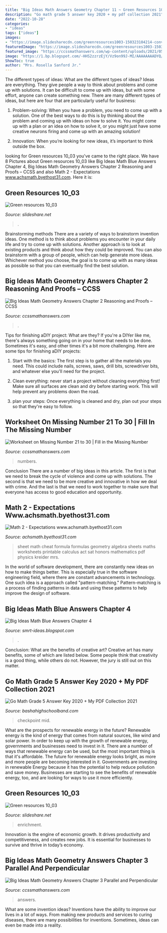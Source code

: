 ```yaml
---
title: "Big Ideas Math Answers Geometry Chapter 11 ~ Green Resources 10_03"
description: "Go math grade 5 answer key 2020 + my pdf collection 2021"
date: "2022-10-28"
categories:
- "ideas"
tags: ["ideas"]
images:
- "https://image.slidesharecdn.com/greenresources1003-150323104214-conversion-gate01/95/green-resources-1003-5-638.jpg?cb=1427125373"
featuredImage: "https://image.slidesharecdn.com/greenresources1003-150323104214-conversion-gate01/95/green-resources-1003-4-638.jpg?cb=1427125373"
featured_image: "https://ccssmathanswers.com/wp-content/uploads/2021/05/Worksheet-on-Missing-Numbers-21-30-709x1024.jpg"
image: "https://1.bp.blogspot.com/-HHS2zzrzEjY/Vz9on99J-MI/AAAAAAAADYQ/wSy480p7C1gYF06hMgl9xVTjk5cifcErgCLcB/w1200-h630-p-k-no-nu/Page0007.jpg"
ShowToc: true
author: "Mrs. Rosella Sanford Jr."
---
```



The different types of ideas: What are the different types of ideas?
Ideas are everything. They give people a way to think about problems and come up with solutions. It can be difficult to come up with ideas, but with some effort, anyone can create something new. There are many different types of ideas, but here are four that are particularly useful for business:
1. Problem-solving: When you have a problem, you need to come up with a solution. One of the best ways to do this is by thinking about the problem and coming up with ideas on how to solve it. You might come up with a plan or an idea on how to solve it, or you might just have some creative neurons firing and come up with an amazing solution!

2. Innovation: When you’re looking for new ideas, it’s important to think outside the box.

	

		
looking for Green resources 10_03 you've came to the right place. We have 8 Pictures about Green resources 10_03 like Big Ideas Math Blue Answers Chapter 4, Big Ideas Math Geometry Answers Chapter 2 Reasoning and Proofs – CCSS and also Math 2 - Expectations www.achsmath.byethost31.com. Here it is:
		
    
## Green Resources 10_03

<img loading=lazy src="https://image.slidesharecdn.com/greenresources1003-150323104214-conversion-gate01/95/green-resources-1003-4-638.jpg?cb=1427125373" onerror="this.onerror=null;this.src='https://tse2.mm.bing.net/th?id=OIP.ytYQsi7vguYrA0_sURWM_QHaJl&amp;pid=15.1';" alt="Green resources 10_03">

_Source: slideshare.net_

>. 

	

Brainstorming methods
There are a variety of ways to brainstorm invention ideas. One method is to think about problems you encounter in your daily life and try to come up with solutions. Another approach is to look at existing products and think about how they could be improved. You can also brainstorm with a group of people, which can help generate more ideas. Whichever method you choose, the goal is to come up with as many ideas as possible so that you can eventually find the best solution.

    
## Big Ideas Math Geometry Answers Chapter 2 Reasoning And Proofs – CCSS

<img loading=lazy src="https://ccssmathanswers.com/wp-content/uploads/2021/02/Big-Ideas-Math-Geometry-Answers-Chapter-2-Reasoning-and-Proofs-2.5-Question-3-300x257.png" onerror="this.onerror=null;this.src='https://tse2.mm.bing.net/th?id=OIP.tI8N8pLsEh1B7714tiCTaAAAAA&amp;pid=15.1';" alt="Big Ideas Math Geometry Answers Chapter 2 Reasoning and Proofs – CCSS">

_Source: ccssmathanswers.com_

>. 

	

Tips for finishing aDIY project: What are they?
If you're a DIYer like me, there's always something going on in your home that needs to be done. Sometimes it's easy, and other times it's a bit more challenging. Here are some tips for finishing aDIY projects:
1. Start with the basics: The first step is to gather all the materials you need. This could include nails, screws, saws, drill bits, screwdriver bits, and whatever else you'll need for the project.

2. Clean everything: never start a project without cleaning everything first! Make sure all surfaces are clean and dry before starting work. This will help prevent any problems down the road.

3. plan your steps: Once everything is cleaned and dry, plan out your steps so that they're easy to follow.

    
## Worksheet On Missing Number 21 To 30 | Fill In The Missing Number

<img loading=lazy src="https://ccssmathanswers.com/wp-content/uploads/2021/05/Worksheet-on-Missing-Numbers-21-30-709x1024.jpg" onerror="this.onerror=null;this.src='https://tse3.mm.bing.net/th?id=OIP.QNw8JoYGZZln1GKICfyWHQHaKs&amp;pid=15.1';" alt="Worksheet on Missing Number 21 to 30 | Fill in the Missing Number">

_Source: ccssmathanswers.com_

>numbers. 

	

Conclusion
There are a number of big ideas in this article. The first is that we need to break the cycle of violence and come up with solutions. The second is that we need to be more creative and innovative in how we deal with crime. And the last is that we need to work together to make sure that everyone has access to good education and opportunity.

    
## Math 2 - Expectations Www.achsmath.byethost31.com

<img loading=lazy src="http://www.achsmath.byethost31.com/Math_2_(Two)_files/FormulaSheetGeometry2.jpg" onerror="this.onerror=null;this.src='https://tse2.mm.bing.net/th?id=OIP.SzxJTb3C-HroYWYv-Q3uOwHaJz&amp;pid=15.1';" alt="Math 2 - Expectations www.achsmath.byethost31.com">

_Source: achsmath.byethost31.com_

>sheet math cheat formula formulas geometry algebra sheets maths worksheets printable calculus act sat honors mathematics pdf physics kreider mrs. 

	

In the world of software development, there are constantly new ideas on how to make things better. This is especially true in the software engineering field, where there are constant advancements in technology. One such idea is a approach called "pattern-matching." Pattern-matching is a process of finding patterns in data and using these patterns to help improve the design of software.

    
## Big Ideas Math Blue Answers Chapter 4

<img loading=lazy src="https://media.cheggcdn.com/media/0d1/0d1d4c00-1a22-4a2a-b9a0-cb677054ee1b/image.png" onerror="this.onerror=null;this.src='https://tse2.mm.bing.net/th?id=OIP.epdY2eT6nNIhH55MZPaZIQHaJ4&amp;pid=15.1';" alt="Big Ideas Math Blue Answers Chapter 4">

_Source: smrt-ideas.blogspot.com_

>. 

	

Conclusion: What are the benefits of creative art?
Creative art has many benefits, some of which are listed below. Some people think that creativity is a good thing, while others do not. However, the jury is still out on this matter.

    
## Go Math Grade 5 Answer Key 2020 + My PDF Collection 2021

<img loading=lazy src="https://1.bp.blogspot.com/-HHS2zzrzEjY/Vz9on99J-MI/AAAAAAAADYQ/wSy480p7C1gYF06hMgl9xVTjk5cifcErgCLcB/w1200-h630-p-k-no-nu/Page0007.jpg" onerror="this.onerror=null;this.src='https://tse3.mm.bing.net/th?id=OIP.I21RSFEi_H9X05ZnyPFTrwHaD4&amp;pid=15.1';" alt="Go Math Grade 5 Answer Key 2020 + My PDF Collection 2021">

_Source: bashahighschoolband.com_

>checkpoint mid. 

	

What are the prospects for renewable energy in the future?
Renewable energy is the kind of energy that comes from natural sources, like wind and solar power. In order to keep up with the growth of renewable energy, governments and businesses need to invest in it. There are a number of ways that renewable energy can be used, but the most important thing is that it's affordable. 
The future for renewable energy looks bright, as more and more people are becoming interested in it. Governments are investing in renewable Energy because it has the potential to help reduce pollution and save money. Businesses are starting to see the benefits of renewable energy, too, and are looking for ways to use it more efficiently.

    
## Green Resources 10_03

<img loading=lazy src="https://image.slidesharecdn.com/greenresources1003-150323104214-conversion-gate01/95/green-resources-1003-5-638.jpg?cb=1427125373" onerror="this.onerror=null;this.src='https://tse3.mm.bing.net/th?id=OIP.2kaoJiEx3pARJ6E-SyeZ5AHaJl&amp;pid=15.1';" alt="Green resources 10_03">

_Source: slideshare.net_

>enrichment. 

	

Innovation is the engine of economic growth. It drives productivity and competitiveness, and creates new jobs. It is essential for businesses to survive and thrive in today’s economy.

    
## Big Ideas Math Geometry Answers Chapter 3 Parallel And Perpendicular

<img loading=lazy src="https://ccssmathanswers.com/wp-content/uploads/2021/02/Big-Ideas-Math-Answers-Geometry-Chapter-3-31.png" onerror="this.onerror=null;this.src='https://tse1.mm.bing.net/th?id=OIP.2TKSm27QYQ52iHTTYPQoSgAAAA&amp;pid=15.1';" alt="Big Ideas Math Geometry Answers Chapter 3 Parallel and Perpendicular">

_Source: ccssmathanswers.com_

>answers. 

	

What are some invention ideas?
Inventions have the ability to improve our lives in a lot of ways. From making new products and services to curing diseases, there are many possibilities for inventions. Sometimes, ideas can even be made into a reality.

